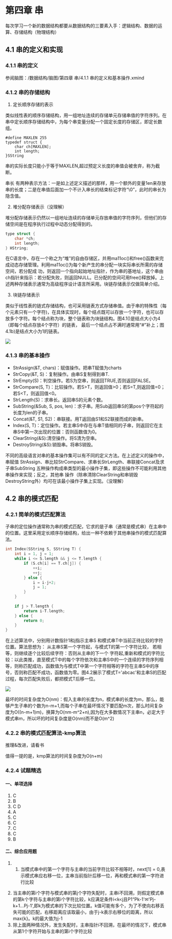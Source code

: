 # 第四章 串

每次学习一个新的数据结构都要从数据结构的三要素入手：逻辑结构、数据的运算、存储结构（物理结构）

## 4.1 串的定义和实现

### 4.1.1 串的定义

参阅脑图：/数据结构/脑图/第四章 串/4.1.1 串的定义和基本操作.xmind

### 4.1.2 串的存储结构

1. 定长顺序存储的表示

类似线性表的顺序存储结构，用一组地址连续的存储单元存储串值的字符序列。在串中定长顺序存储结构中，为每个串变量分配一个固定长度的存储区，即定长数组。

```
#define MAXLEN 255
typedef struct {
    char ch[MAXLEN];
    int length;
}SString
```

串的实际长度只能小于等于MAXLEN,超过预定义长度的串值会被舍弃，称为截断。

串长 有两种表示方法：一是如上述定义描述的那样，用一个额外的变量1en来存放串的长度；二是在串值后面加一个不计入串长的结束标记字符“\0”，此时的串长为隐含值。

2. 堆分配存储表示（没理解）

堆分配存储表示仍然以一组地址连续的存储单元存放串值的字符序列，但他们的存储空间是在程序执行过程中动态分配得到的。

```c
type struct {
    char *ch;
    int length;
} HString;
```

在C语言中，存在一个称之为“堆”的自由存储区，并用ma11oc()和free()函数来完成动态存储管理。利用ma11oc()为每个新产生的串分配一块实际串长所需的存储空间，若分配成 功，则返回一个指向起始地址指针，作为串的基地址，这个串由ch指针来指示：若分配失败，则返回NULL。已分配的空间可用free()释放掉。上述两种存储表示通常为高级程序设计语言所采用。块链存储表示仅做简单介绍。

3. 块链存储表示

类似于线性表的链式存储结构，也可采用链表方式存储串值。由于串的特殊性（每个元素只有一个字符)，在具体实现时，每个结点既可以存放一个字符，也可以存放多个字符。每个结点称为块，整个链表称为块链结构。图4.1()是结点大小为4（即每个结点存放4个字符）的链表， 最后一个结点占不满时通常用“#”补上；图4.1b)是结点大小为1的链表。

![](https://cdn.jsdelivr.net/gh/577961141/static@master/202306131927537.png)

### 4.1.3 串的基本操作

- StrAssign(&T, chars)：赋值操作。把串T赋值为charts
- StrCopy(&T, S)：复制操作。由串S复制得到串T.
- StrEmpty(S)：判空操作。若S为空串，则返回TRUE,否则返回FALSE。
- StrCompare(S, T)：比较操作。若S>T，则返回值>0；若S=T,则返回值=0；若S<T，则返回值<0。
- StrLength(S)：求串长。返回串S的元素个数。
- SubString(&Sub, S, pos, len)：求子串。用Sub返回串S的第pos个字符起的长度为len的子串。
- Concat(&T, S1, S2)：串联接。用T返回由S1和S2联接而成的新串。
- Index(S, T)：定位操作。若主串S中存在与串T值相同的子串，则返回它在主串S中第一次出现的位置：否则函数值为0。
- ClearString(&S):清空操作。将S清为空串。
- DestroyString(&S):销毁串。将串S销毁。

不同的高级语言对串的基本操作集可以有不同的定义方法。在上述定义的操作中，串赋值 StrAssign、串比较StrCompare、求串长StrLength、串联接Concat及求子串SubString 五种操作构成串类型的最小操作子集，即这些操作不可能利用其他串操作来实现；反之，其他串 操作（除串清除ClearString和串销毁DestroyString外）均可在该最小操作子集上实现。（没理解）

## 4.2 串的模式匹配

### 4.2.1 简单的模式匹配算法

子串的定位操作通常称为串的模式匹配，它求的是子串（通常是模式串）在主串中的位置。这里采用定长顺序存储结构，给出一种不依赖于其他串操作的模式匹配算法。

```c
int Index(SString S, SString T) {
    int i = 1, j = 1;
    while i <= S.length && j <= T.length {
        if (S.ch[i] == T.ch[j]) {
            ++i;
            ++j;
        } else {
            i = i-j+2;
            j = 1;
        }
    }
    
    if j > T.length {
        return i-T.length;
    } else {
        return 0;
    }
}
```

在上述算法中，分别用计数指针1和j指示主串S 和模式串T中当前正待比较的字符位置。算法思想为： 从主串S第一个字符起，与模式T的第一个字符比较， 若相等，则继续逐个比较后续字符：否则从主串的下一个 字符起,重新和模式的字符比较：以此类推，直至模式T中的每个字符依次和主串S中的一个连续的字符序列相等，则称匹配成功，函数值为与模式T中第一个字符相等的字符在主串S中的序号，否则称匹配不成功，函数值为零。图4.2展示了模式T='abcac'和主串S的匹配过程，每次匹配失败后，都把模式T后移一位。

![](https://cdn.jsdelivr.net/gh/577961141/static@master/202306140918836.png)


最坏的时间复杂度为O(nm)：假入主串的长度为n，模式串的长度为m，那么，能够产生子串的个数为n-m+1,而每个子串在最坏情况下要匹配m次，那么时间复杂度为O((n-m+1)m)，换算为O(nm-m^2+n),因为在大多数情况下主串n，必定大于模式串m，所以坏的时间复杂度是O(nm)而不是O(m^2)

### 4.2.2 串的模式匹配算法-kmp算法

推理&改进，请看书

值得一提的是，kmp算法的时间复杂度为O(n+m)


### 4.2.4 试题精选

#### 一、单项选择

1. C
2. B
3. C D
4. A
5. C
6. C
7. C
8. C
9. B

#### 二、综合应用题

1. 1) 当模式串中的第一个字符与主串的当前字符比较不相等时，next[1] = 0,表示模式串应右移一位，主串当前指针后移一位，再和模式串的第一字符进行比较
2) 当主串的第i个字符与模式串的第j个字符失配时，主串i不回溯，则假定模式串的第k个字符与主串的第i个字符比较，k应满足条件i<k<j且P1“Pk-1'✉'Pj-k+1…Pj-1',即k为模式串的下次比较位置。k值可能有多个，为了不使向右移丢失可能的匹配，右移距离应该取最小，由于j-k表示右移位的距离，所以max{k}。k的最大值为j-1
3) 除上面两种情况外，发生失配时，主串指针i不回溯，在最坏的情况下，模式串从第1个字符开始与主串的第i个字符比较